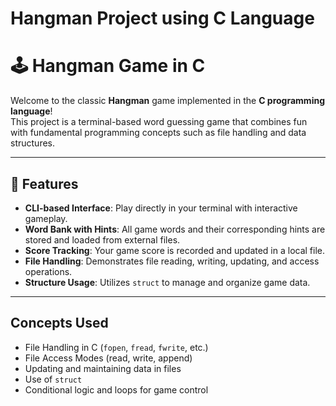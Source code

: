 # Hangman Project using C Language
# 🕹️ Hangman Game in C

Welcome to the classic **Hangman** game implemented in the **C programming language**!  
This project is a terminal-based word guessing game that combines fun with fundamental programming concepts such as file handling and data structures.

---

## 📌 Features

- **CLI-based Interface**: Play directly in your terminal with interactive gameplay.
- **Word Bank with Hints**: All game words and their corresponding hints are stored and loaded from external files.
- **Score Tracking**: Your game score is recorded and updated in a local file.
- **File Handling**: Demonstrates file reading, writing, updating, and access operations.
- **Structure Usage**: Utilizes `struct` to manage and organize game data.

---

## Concepts Used

- File Handling in C (`fopen`, `fread`, `fwrite`, etc.)
- File Access Modes (read, write, append)
- Updating and maintaining data in files
- Use of `struct` 
- Conditional logic and loops for game control
  



